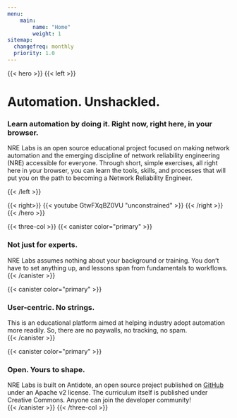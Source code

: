 ```yaml
---
menu: 
    main:
        name: "Home"
        weight: 1
sitemap:
  changefreq: monthly
  priority: 1.0
---
```


{{< hero >}}
{{< left >}}
# Automation. Unshackled.

### Learn automation by doing it. Right now, right here, in your browser.

NRE Labs is an open source educational project focused on making network automation and the emerging discipline of network reliability engineering (NRE) accessible for everyone. Through short, simple exercises, all right here in your browser, you can learn the tools, skills, and processes that will put you on the path to becoming a Network Reliability Engineer.

<!--
This was placed here because of the removal of the advisor, so we still have a central component that draws user to the curriculum. Should probably be removed when the below issue regarding the advisor is fixed.
EDIT: Subsequently removed for project shutdown
-->
<!-- <a class="btn secondary" href="https://go.nrelabs.io/catalog/" style="margin-top: 10px;">
  Find Lesson Content
</a> -->
{{< /left >}}

{{< right>}}
{{< youtube GtwFXqBZ0VU "unconstrained" >}}
{{< /right >}}
{{< /hero >}}

<!-- Please see https://github.com/nre-learning/nre-blog/issues/61 for history on why this is commented out -->
<!-- {{< advisor >}} -->

{{< three-col >}}
{{< canister color="primary" >}}   
### Not just for experts.
NRE Labs assumes nothing about your background or training. You don’t have to set anything up, and lessons span from fundamentals to workflows.
{{< /canister >}}

{{< canister color="primary" >}}
### User-centric. No strings.
This is an educational platform aimed at helping industry adopt automation more readily. So, there are no paywalls, no tracking, no spam.   
{{< /canister >}}

{{< canister color="primary" >}}
### Open. Yours to shape.
NRE Labs is built on Antidote, an open source project published on [GitHub](https://github.com/nre-learning) under an Apache v2 license. The curriculum itself is published under Creative Commons. Anyone can join the developer community!   
{{< /canister >}}
{{< /three-col >}}

<script>
  // redirect to admin interface after netlify identity login
  if (window.netlifyIdentity) {
    window.netlifyIdentity.on("init", user => {
      if (!user) {
        window.netlifyIdentity.on("login", () => {
          document.location.href = "/admin/";
        });
      }
    });
  }
</script>

